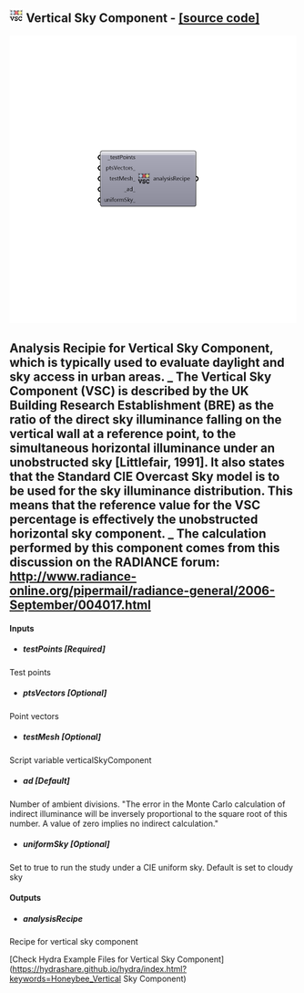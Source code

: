## ![](../../images/icons/Vertical_Sky_Component.png) Vertical Sky Component - [[source code]](https://github.com/mostaphaRoudsari/honeybee/tree/master/src/Honeybee_Vertical%20Sky%20Component.py)

![](../../images/components/Vertical_Sky_Component.png)

Analysis Recipie for Vertical Sky Component, which is typically used to evaluate daylight and sky access in urban areas.
 _
 The Vertical Sky Component (VSC) is described by the UK Building Research Establishment (BRE) as the ratio of the direct sky illuminance falling on the vertical wall at a reference point, to the simultaneous horizontal illuminance under an unobstructed sky [Littlefair, 1991]. It also states that the Standard CIE Overcast Sky model is to be used for the sky illuminance distribution. This means that the reference value for the VSC percentage is effectively the unobstructed horizontal sky component.
 _
 The calculation performed by this component comes from this discussion on the RADIANCE forum: http://www.radiance-online.org/pipermail/radiance-general/2006-September/004017.html
 -
 

#### Inputs
* ##### testPoints [Required]
Test points
* ##### ptsVectors [Optional]
Point vectors
* ##### testMesh [Optional]
Script variable verticalSkyComponent
* ##### ad [Default]
Number of ambient divisions. "The error in the Monte Carlo calculation of indirect illuminance will be inversely proportional to the square root of this number. A value of zero implies no indirect calculation."
* ##### uniformSky [Optional]
Set to true to run the study under a CIE uniform sky. Default is set to cloudy sky

#### Outputs
* ##### analysisRecipe
Recipe for vertical sky component


[Check Hydra Example Files for Vertical Sky Component](https://hydrashare.github.io/hydra/index.html?keywords=Honeybee_Vertical Sky Component)